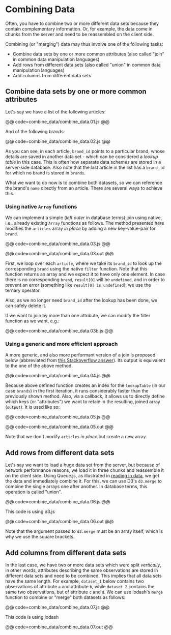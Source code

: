 # Combining Data

Often, you have to combine two or more different data sets because they contain complementary information. Or, for example, the data come in chunks from the server and need to be reassembled on the client side. 

Combining (or "merging") data may thus involve one of the following tasks:

* Combine data sets by one or more common attributes (also called "join" in common data manipulation languages)
* Add rows from different data sets (also called "union" in common data manipulation languages)
* Add columns from different data sets

## Combine data sets by one or more common attributes

Let's say we have a list of the following articles: 

@@ code=combine_data/combine_data.01.js @@

And of the following brands: 

@@ code=combine_data/combine_data.02.js @@

As you can see, in each article, `brand_id` points to a particular brand, whose details are saved in another data set - which can be considered a *lookup table* in this case. This is often how separate data schemes are stored in a server-side database. Also note that the last article in the list has a `brand_id` for which no brand is stored in `brands`. 

What we want to do now is to combine both datasets, so we can reference the brand's `name` directly from an article. There are several ways to achieve this. 

### Using native `Array` functions

We can implement a simple (*left outer* in database terms) join using native, i.e., already existing `Array` functions as follows. The method presented here modifies the `articles` array *in place* by adding a new key-value-pair for `brand`.  

@@ code=combine_data/combine_data.03.js @@

@@ code=combine_data/combine_data.03.out @@

First, we loop over each `article`, where we take its `brand_id` to look up the corresponding `brand` using the native `filter` function. Note that this function returns an array and we expect it to have only one element. In case there is no corresponding `brand`, `result[0]` will be `undefined`, and in order to prevent an error (something like `result[0] is undefined`), we use the ternary operator.
 
Also, as we no longer need `brand_id` after the lookup has been done, we can safely delete it. 

If we want to join by more than one attribute, we can modify the filter function as we want, e.g.: 

@@ code=combine_data/combine_data.03b.js @@

### Using a generic and more efficient approach 

A more generic, and also more performant version of a join is proposed below (abbreviated from [this Stackoverflow answer](http://stackoverflow.com/questions/17500312/is-there-some-way-i-can-join-the-contents-of-two-javascript-arrays-much-like-i/17500836#17500836)). Its output is equivalent to the one of the above method.

@@ code=combine_data/combine_data.04.js @@

Because above defined function creates an index for the `lookupTable` (in our case `brands`) in the first iteration, it runs considerably faster than the previously shown method. Also, via a callback, it allows us to directly define which keys (or "attributes") we want to retain in the resulting, joined array (`output`). It is used like so: 

@@ code=combine_data/combine_data.05.js @@

@@ code=combine_data/combine_data.05.out @@

Note that we don't modify `articles` *in place* but create a new array. 

## Add rows from different data sets

Let's say we want to load a huge data set from the server, but because of network performance reasons, we load it in three chunks and reassemble it on the client side. Using Queue.js, as illustrated in [reading in data](read_data.html), we get the data and immediately combine it. For this, we can use D3's `d3.merge` to combine the single arrays one after another. In database terms, this operation is called "union".

@@ code=combine_data/combine_data.06.js @@

<div class="aside">This code is using d3.js</div>

@@ code=combine_data/combine_data.06.out @@

Note that the argument passed to `d3.merge` must be an array itself, which is why we use the square brackets. 

## Add columns from different data sets

In the last case, we have two or more data sets which were split *vertically*, in other words, attributes describing the same observations are stored in different data sets and need to be combined. This implies that all data sets have the same length. For example, `dataset_1` below contains two observations of attribute `a` and attribute `b`, while `dataset_2` contains the same two observations, but of attribute `c` and `d`. 
We can use lodash's `merge` function to combine or "merge" both datasets as follows: 

@@ code=combine_data/combine_data.07.js @@
<div class="aside">This code is using lodash</div>

@@ code=combine_data/combine_data.07.out @@
